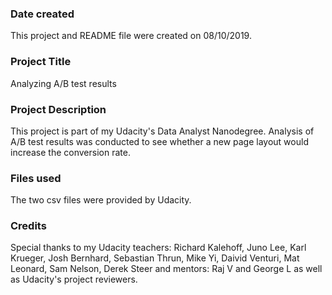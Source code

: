 ### Date created
This project and README file were created on 08/10/2019.

### Project Title
Analyzing A/B test results

### Project Description
This project is part of my Udacity's Data Analyst Nanodegree. Analysis of A/B test results was conducted to see whether a new page layout would increase the conversion rate.

### Files used
The two csv files were provided by Udacity.

### Credits
Special thanks to my Udacity teachers: Richard Kalehoff, Juno Lee, Karl Krueger, Josh Bernhard, Sebastian Thrun, Mike Yi, Daivid Venturi, Mat Leonard, Sam Nelson, Derek Steer and mentors: Raj V and George L as well as Udacity's project reviewers.
